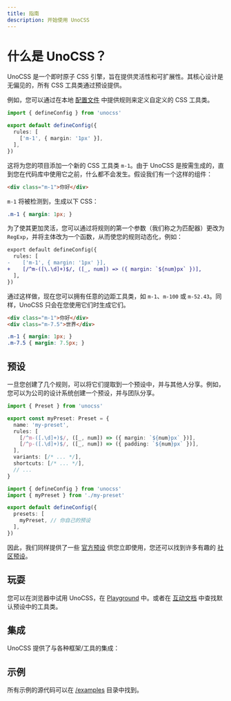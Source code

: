 ```yaml
---
title: 指南
description: 开始使用 UnoCSS
---
```


# 什么是 UnoCSS？

UnoCSS 是一个即时原子 CSS 引擎，旨在提供灵活性和可扩展性。其核心设计是无偏见的，所有 CSS 工具类通过预设提供。

例如，您可以通过在本地 [配置文件](/guide/config-file) 中提供规则来定义自定义的 CSS 工具类。

```ts [uno.config.ts]
import { defineConfig } from 'unocss'

export default defineConfig({
  rules: [
    ['m-1', { margin: '1px' }],
  ],
})
```

这将为您的项目添加一个新的 CSS 工具类 `m-1`。由于 UnoCSS 是按需生成的，直到您在代码库中使用它之前，什么都不会发生。假设我们有一个这样的组件：

```html
<div class="m-1">你好</div>
```

`m-1` 将被检测到，生成以下 CSS：

<!-- eslint-skip -->

```css
.m-1 { margin: 1px; }
```

为了使其更加灵活，您可以通过将规则的第一个参数（我们称之为匹配器）更改为 `RegExp`，并将主体改为一个函数，从而使您的规则动态化，例如：

```diff [uno.config.ts]
export default defineConfig({
  rules: [
-    ['m-1', { margin: '1px' }],
+    [/^m-([\.\d]+)$/, ([_, num]) => ({ margin: `${num}px` })],
  ],
})
```

通过这样做，现在您可以拥有任意的边距工具类，如 `m-1`、`m-100` 或 `m-52.43`。同样，UnoCSS 只会在您使用它们时生成它们。

```html
<div class="m-1">你好</div>
<div class="m-7.5">世界</div>
```

<!-- eslint-skip -->

```css
.m-1 { margin: 1px; }
.m-7.5 { margin: 7.5px; }
```

## 预设

一旦您创建了几个规则，可以将它们提取到一个预设中，并与其他人分享。例如，您可以为公司的设计系统创建一个预设，并与团队分享。

```ts [my-preset.ts]
import { Preset } from 'unocss'

export const myPreset: Preset = {
  name: 'my-preset',
  rules: [
    [/^m-([.\d]+)$/, ([_, num]) => ({ margin: `${num}px` })],
    [/^p-([.\d]+)$/, ([_, num]) => ({ padding: `${num}px` })],
  ],
  variants: [/* ... */],
  shortcuts: [/* ... */],
  // ...
}
```

```ts [uno.config.ts]
import { defineConfig } from 'unocss'
import { myPreset } from './my-preset'

export default defineConfig({
  presets: [
    myPreset, // 你自己的预设
  ],
})
```

因此，我们同样提供了一些 [官方预设](/presets/) 供您立即使用，您还可以找到许多有趣的 [社区预设](/presets/community)。

## 玩耍

您可以在浏览器中试用 UnoCSS，在 <a href="/play/" target="_blank">Playground</a> 中。或者在 <a href="/interactive/" target="_blank">互动文档</a> 中查找默认预设中的工具类。

## 集成

UnoCSS 提供了与各种框架/工具的集成：

<ContentIntegrations />

## 示例

所有示例的源代码可以在 [/examples](https://github.com/unocss/unocss/tree/main/examples) 目录中找到。

<ContentExamples/>
